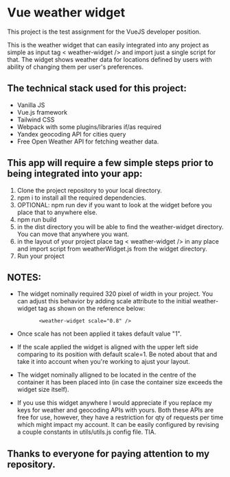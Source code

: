 # Vue weather widget

This project is the test assignment for the VueJS developer position.

This is the weather widget that can easily integrated into any project as simple as input tag < weather-widget /> and import just a single script for that. The widget shows weather data for locations defined by users with ability of changing them per user's preferences.

## The technical stack used for this project:

- Vanilla JS
- Vue.js framework
- Tailwind CSS
- Webpack with some plugins/libraries if/as required
- Yandex geocoding API for cities query
- Free Open Weather API for fetching weather data.

## This app will require a few simple steps prior to being integrated into your app:

1. Clone the project repository to your local directory.
2. npm i to install all the required dependencies.
3. OPTIONAL: npm run dev if you want to look at the widget before you place that to anywhere else.
4. npm run build
5. in the dist directory you will be able to find the weather-widget directory. You can move that anywhere you want.
6. in the layout of your project place tag < weather-widget /> in any place and import script from weatherWidget.js from the widget directory.
7. Run your project

## NOTES:

- The widget nominally required 320 pixel of width in your project. You can adjust this behavior by adding scale attribute to the initial weather-widget tag as shown on the reference below:

             <weather-widget scale="0.8" />

- Once scale has not been applied it takes default value "1".
- If the scale applied the widget is aligned with the upper left side comparing to its position with default scale=1. Be noted about that and take it into account when you're working to ajust your layout.
- The widget nominally alligned to be located in the centre of the container it has been placed into (in case the container size exceeds the widget size itself).
- If you use this widget anywhere I would appreciate if you replace my keys for weather and geocoding APIs with yours. Both these APIs are free for use, however, they have a restriction for qty of requests per time which might impact my account. It can be easily configured by revising a couple constants in utils/utils.js config file. TIA.

## Thanks to everyone for paying attention to my repository.
